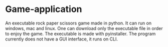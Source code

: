 # Game-application
An executable rock paper scissors game made in python. It can run on windows, mac and linux. One can download only the executable file in order to enjoy the game. The executable is made with pyinstaller. The program currently does not have a GUI interface, it runs on CLI.
